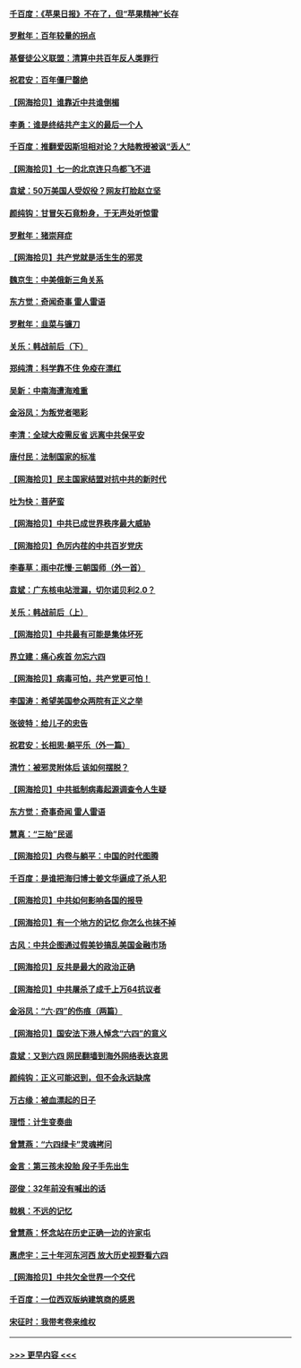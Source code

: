 #### [千百度：《苹果日报》不在了，但“苹果精神”长存](../pages/nsc993/n13046703.md?t=06251551) 
#### [罗慰年：百年较量的拐点](../pages/nsc993/n13046542.md?t=06251551) 
#### [基督徒公义联盟：清算中共百年反人类罪行](../pages/nsc993/n13046499.md?t=06251551) 
#### [祝君安：百年僵尸罄绝](../pages/nsc993/n13045595.md?t=06251551) 
#### [【网海拾贝】谁靠近中共谁倒楣](../pages/nsc993/n13044667.md?t=06251551) 
#### [李勇：谁是终结共产主义的最后一个人](../pages/nsc993/n13044397.md?t=06251551) 
#### [千百度：推翻爱因斯坦相对论？大陆教授被讽“丢人”](../pages/nsc993/n13043908.md?t=06251551) 
#### [【网海拾贝】七一的北京连只鸟都飞不进](../pages/nsc993/n13041377.md?t=06251551) 
#### [袁斌：50万美国人受奴役？网友打脸赵立坚](../pages/nsc993/n13041330.md?t=06251551) 
#### [颜纯钩：甘冒矢石竟粉身，于无声处听惊雷](../pages/nsc993/n13041140.md?t=06251551) 
#### [罗慰年：猪崇拜症](../pages/nsc993/n13041071.md?t=06251551) 
#### [【网海拾贝】共产党就是活生生的邪灵](../pages/nsc993/n13036627.md?t=06251551) 
#### [魏京生：中美俄新三角关系](../pages/nsc993/n13035986.md?t=06251551) 
#### [东方觉：奇闻奇事 雷人雷语](../pages/nsc993/n13035878.md?t=06251551) 
#### [罗慰年：韭菜与镰刀](../pages/nsc993/n13034374.md?t=06251551) 
#### [关乐：韩战前后（下）](../pages/nsc993/n13034113.md?t=06251551) 
#### [郑纯清：科学靠不住 免疫在漂红](../pages/nsc993/n13034093.md?t=06251551) 
#### [吴新：中南海遭海难重](../pages/nsc993/n13034084.md?t=06251551) 
#### [金浴凤：为叛党者喝彩](../pages/nsc993/n13034058.md?t=06251551) 
#### [李清：全球大疫需反省 远离中共保平安](../pages/nsc993/n13033784.md?t=06251551) 
#### [唐付民：法制国家的标准](../pages/nsc993/n13032944.md?t=06251551) 
#### [【网海拾贝】民主国家结盟对抗中共的新时代](../pages/nsc993/n13031717.md?t=06251551) 
#### [吐为快：菩萨蛮](../pages/nsc993/n13030033.md?t=06251551) 
#### [【网海拾贝】中共已成世界秩序最大威胁](../pages/nsc993/n13028138.md?t=06251551) 
#### [【网海拾贝】色厉内荏的中共百岁党庆](../pages/nsc993/n13025582.md?t=06251551) 
#### [李春草：雨中花慢‧三朝国师（外一首）](../pages/nsc993/n13025567.md?t=06251551) 
#### [袁斌：广东核电站泄漏，切尔诺贝利2.0？](../pages/nsc993/n13025475.md?t=06251551) 
#### [关乐：韩战前后（上）](../pages/nsc993/n13025387.md?t=06251551) 
#### [【网海拾贝】中共最有可能是集体坏死](../pages/nsc993/n13023101.md?t=06251551) 
#### [界立建：痛心疾首 勿忘六四](../pages/nsc993/n13022339.md?t=06251551) 
#### [【网海拾贝】病毒可怕，共产党更可怕！](../pages/nsc993/n13020728.md?t=06251551) 
#### [李国涛：希望美国参众两院有正义之举](../pages/nsc993/n13020674.md?t=06251551) 
#### [张彼特：给儿子的忠告](../pages/nsc993/n13018934.md?t=06251551) 
#### [祝君安：长相思‧躺平乐（外一篇）](../pages/nsc993/n13018923.md?t=06251551) 
#### [清竹：被邪灵附体后 该如何摆脱？](../pages/nsc993/n13018877.md?t=06251551) 
#### [【网海拾贝】中共抵制病毒起源调查令人生疑](../pages/nsc993/n13017785.md?t=06251551) 
#### [东方觉：奇事奇闻 雷人雷语](../pages/nsc993/n13017577.md?t=06251551) 
#### [慧真：“三胎”民谣](../pages/nsc993/n13017394.md?t=06251551) 
#### [【网海拾贝】内卷与躺平：中国的时代图腾](../pages/nsc993/n13016128.md?t=06251551) 
#### [千百度：是谁把海归博士姜文华逼成了杀人犯](../pages/nsc993/n13015218.md?t=06251551) 
#### [【网海拾贝】中共如何影响各国的报导](../pages/nsc993/n13012599.md?t=06251551) 
#### [【网海拾贝】有一个地方的记忆 你怎么也抹不掉](../pages/nsc993/n13009802.md?t=06251551) 
#### [古风：中共企图通过假美钞搞乱美国金融市场](../pages/nsc993/n13009626.md?t=06251551) 
#### [【网海拾贝】反共是最大的政治正确](../pages/nsc993/n13007051.md?t=06251551) 
#### [【网海拾贝】中共屠杀了成千上万64抗议者](../pages/nsc993/n13002713.md?t=06251551) 
#### [金浴凤：“六·四”的伤痕（两篇）](../pages/nsc993/n13001719.md?t=06251551) 
#### [【网海拾贝】国安法下港人悼念“六四”的意义](../pages/nsc993/n13001039.md?t=06251551) 
#### [袁斌：又到六四 网民翻墙到海外网络表达哀思](../pages/nsc993/n13000995.md?t=06251551) 
#### [颜纯钩：正义可能迟到，但不会永远缺席](../pages/nsc993/n13000920.md?t=06251551) 
#### [万古缘：被血漂起的日子](../pages/nsc993/n13000914.md?t=06251551) 
#### [理悟：计生变奏曲](../pages/nsc993/n13000414.md?t=06251551) 
#### [曾慧燕：“六四绿卡”灵魂拷问](../pages/nsc993/n13000277.md?t=06251551) 
#### [金言：第三孩未投胎 段子手先出生](../pages/nsc993/n13000215.md?t=06251551) 
#### [邵俊：32年前没有喊出的话](../pages/nsc993/n13000181.md?t=06251551) 
#### [戟枫：不远的记忆](../pages/nsc993/n13000121.md?t=06251551) 
#### [曾慧燕：怀念站在历史正确一边的许家屯](../pages/nsc993/n13000073.md?t=06251551) 
#### [惠虎宇：三十年河东河西 放大历史视野看六四](../pages/nsc993/n13000018.md?t=06251551) 
#### [【网海拾贝】中共欠全世界一个交代](../pages/nsc993/n12998706.md?t=06251551) 
#### [千百度：一位西双版纳建筑商的感恩](../pages/nsc993/n12998487.md?t=06251551) 
#### [宋征时：我带考卷来维权](../pages/nsc993/n12994088.md?t=06251551) 

----
#### [ >>> 更早内容 <<< ](../indexes/nsc993-earlier.md)
